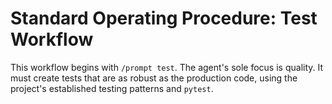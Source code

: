 # Standard Operating Procedure: Test Workflow

This workflow begins with `/prompt test`. The agent's sole focus is quality. It must create tests that are as robust as the production code, using the project's established testing patterns and `pytest`.

